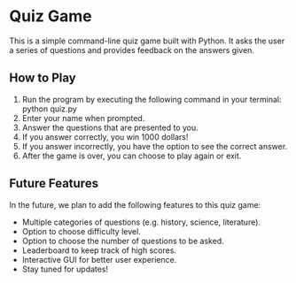 # Quiz Game

This is a simple command-line quiz game built with Python. It asks the user a series of questions and provides feedback on the answers given.

## How to Play

1. Run the program by executing the following command in your terminal: python quiz.py
2. Enter your name when prompted.
3. Answer the questions that are presented to you.
4. If you answer correctly, you win 1000 dollars!
5. If you answer incorrectly, you have the option to see the correct answer.
6. After the game is over, you can choose to play again or exit.

## Future Features

In the future, we plan to add the following features to this quiz game:

- Multiple categories of questions (e.g. history, science, literature).
- Option to choose difficulty level.
- Option to choose the number of questions to be asked.
- Leaderboard to keep track of high scores.
- Interactive GUI for better user experience.
- Stay tuned for updates!
